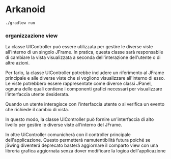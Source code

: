 # Arkanoid

`./gradlew run`


### organizzazione view

La classe UIController può essere utilizzata per gestire le diverse viste all'interno di un singolo JFrame. In pratica, questa classe sarà responsabile di cambiare la vista visualizzata a seconda dell'interazione dell'utente o di altre azioni.

Per farlo, la classe UIController potrebbe includere un riferimento al JFrame principale e alle diverse viste che si vogliono visualizzare all'interno di esso. Le viste potrebbero essere rappresentate come diverse classi JPanel, ognuna delle quali contiene i componenti grafici necessari per visualizzare l'interfaccia utente desiderata.

Quando un utente interagisce con l'interfaccia utente o si verifica un evento che richiede il cambio di vista.

In questo modo, la classe UIController può fornire un'interfaccia di alto livello per gestire le diverse viste all'interno del JFrame.

In oltre UiController comunicherá con il controller principale dell'applicazione. Questo permetterá namutentibilitá futura poiché se jSwing diventerá deprecato basterá aggiornare il comparto view con una libreria grafica aggiornata senza dover modificare la logica dell'applicazione
